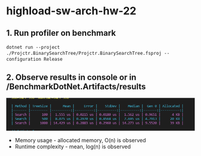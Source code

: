 # highload-sw-arch-hw-22

## 1. Run profiler on benchmark
```
dotnet run --project ./Projctr.BinarySearchTree/Projctr.BinarySearchTree.fsproj --configuration Release
```

## 2. Observe results in console or in /BenchmarkDotNet.Artifacts/results
![alt text](./images/image.png)

+ Memory usage - allocated memory, O(n) is observed
+ Runtime complexity - mean, log(n) is observed
